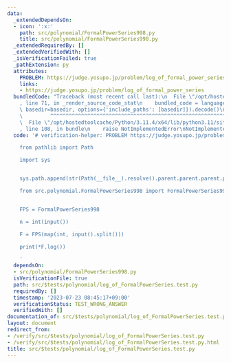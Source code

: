 ```yaml
---
data:
  _extendedDependsOn:
  - icon: ':x:'
    path: src/polynomial/FormalPowerSeries998.py
    title: src/polynomial/FormalPowerSeries998.py
  _extendedRequiredBy: []
  _extendedVerifiedWith: []
  _isVerificationFailed: true
  _pathExtension: py
  attributes:
    PROBLEM: https://judge.yosupo.jp/problem/log_of_formal_power_series
    links:
    - https://judge.yosupo.jp/problem/log_of_formal_power_series
  bundledCode: "Traceback (most recent call last):\n  File \"/opt/hostedtoolcache/Python/3.11.4/x64/lib/python3.11/site-packages/onlinejudge_verify/documentation/build.py\"\
    , line 71, in _render_source_code_stat\n    bundled_code = language.bundle(stat.path,\
    \ basedir=basedir, options={'include_paths': [basedir]}).decode()\n          \
    \         ^^^^^^^^^^^^^^^^^^^^^^^^^^^^^^^^^^^^^^^^^^^^^^^^^^^^^^^^^^^^^^^^^^^^^^^^^^^^^^^^^\n\
    \  File \"/opt/hostedtoolcache/Python/3.11.4/x64/lib/python3.11/site-packages/onlinejudge_verify/languages/python.py\"\
    , line 108, in bundle\n    raise NotImplementedError\nNotImplementedError\n"
  code: '# verification-helper: PROBLEM https://judge.yosupo.jp/problem/log_of_formal_power_series

    from pathlib import Path

    import sys


    sys.path.append(str(Path(__file__).resolve().parent.parent.parent.parent))

    from src.polynomial.FormalPowerSeries998 import FormalPowerSeries998


    FPS = FormalPowerSeries998

    n = int(input())

    F = FPS(map(int, input().split()))

    print(*F.log())

    '
  dependsOn:
  - src/polynomial/FormalPowerSeries998.py
  isVerificationFile: true
  path: src/$tests/polynomial/log_of_FormalPowerSeries.test.py
  requiredBy: []
  timestamp: '2023-07-23 08:45:17+09:00'
  verificationStatus: TEST_WRONG_ANSWER
  verifiedWith: []
documentation_of: src/$tests/polynomial/log_of_FormalPowerSeries.test.py
layout: document
redirect_from:
- /verify/src/$tests/polynomial/log_of_FormalPowerSeries.test.py
- /verify/src/$tests/polynomial/log_of_FormalPowerSeries.test.py.html
title: src/$tests/polynomial/log_of_FormalPowerSeries.test.py
---
```

